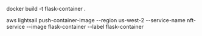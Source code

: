 docker build -t flask-container .

aws lightsail push-container-image --region us-west-2 --service-name nft-service --image flask-container --label flask-container
